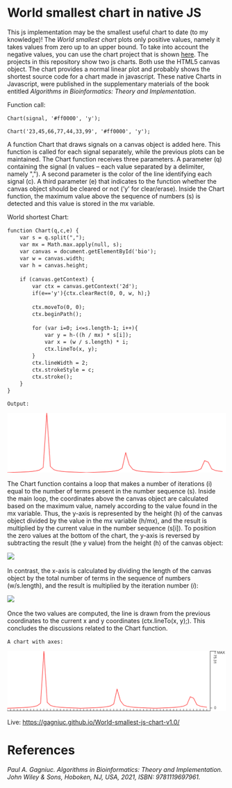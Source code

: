 # World smallest chart in native JS

This js implementation may be the smallest useful chart to date (to my knowledge)! The <i>World smallest chart</i> plots only positive values, namely it takes values from zero up to an upper bound. To take into account the negative values, you can use the chart project that is shown [here](https://github.com/Gagniuc/World-smallest-js-chart-v2.0). The projects in this repository show two js charts. Both use the HTML5 canvas object. The chart provides a normal linear plot and probably shows the shortest source code for a chart made in javascript. These native Charts in Javascript, were published in the supplementary materials of the book entitled <i>Algorithms in Bioinformatics: Theory and Implementation</i>.

Function call:
```
Chart(signal, '#ff0000', 'y');
```

```
Chart('23,45,66,77,44,33,99', '#ff0000', 'y');
```

A function Chart that draws signals on a canvas object is added here. This function is called for each signal separately, while the previous plots can be maintained. The Chart function receives three parameters. A parameter (q) containing the signal (n values – each value separated by a delimiter, namely ","). A second parameter is the color of the line identifying each signal (c). A third parameter (e) that indicates to the function whether the canvas object should be cleared or not (’y’ for clear/erase). Inside the Chart function, the maximum value above the sequence of numbers (s) is detected and this value is stored in the mx variable.

World shortest Chart:
```
function Chart(q,c,e) {
    var s = q.split(",");
    var mx = Math.max.apply(null, s);
    var canvas = document.getElementById('bio');
    var w = canvas.width;
    var h = canvas.height;
    
    if (canvas.getContext) {
        var ctx = canvas.getContext('2d');
        if(e=='y'){ctx.clearRect(0, 0, w, h);}
 
        ctx.moveTo(0, 0);
        ctx.beginPath();
        
        for (var i=0; i<=s.length-1; i++){
            var y = h-((h / mx) * s[i]);
            var x = (w / s.length) * i;
            ctx.lineTo(x, y);
        }
        ctx.lineWidth = 2;
        ctx.strokeStyle = c;
        ctx.stroke();
    }
}
```

```
Output:
```
<kbd><img src="https://github.com/Gagniuc/World-smallest-js-chart-v1.0/blob/main/img/shortest_chart.png?raw=true"></kbd>


The Chart function contains a loop that makes a number of iterations (i) equal to the number of terms present in the number sequence (s). Inside the main loop, the coordinates
above the canvas object are calculated based on the maximum value, namely according to the value found in the mx variable. Thus, the y-axis is represented by the height (h) of the canvas object divided by the value in the mx variable (h/mx), and the result is multiplied by the current value in the number sequence (s[i]). To position the zero values at the bottom of the chart, the y-axis is reversed by subtracting the result (the y value) from the height (h) of the canvas
object:

<kbd><img src="https://github.com/Gagniuc/World-smallest-chart/blob/main/img/x.png?raw=true" height="100"></kbd>

In contrast, the x-axis is calculated by dividing the length of the canvas object by the total number of terms in the sequence of numbers (w/s.length), and the
result is multiplied by the iteration number (<i>i</i>):

<kbd><img src="https://github.com/Gagniuc/World-smallest-chart/blob/main/img/y.png?raw=true" height="100"></kbd>

Once the two values are computed, the line is drawn from the previous coordinates to the current x and y coordinates (ctx.lineTo(x, y);). This concludes the discussions related to the Chart function.


```
A chart with axes:
```
<kbd><img src="https://github.com/Gagniuc/World-smallest-js-chart-v1.0/blob/main/img/chart-axes.png?raw=true"></kbd>


Live: https://gagniuc.github.io/World-smallest-js-chart-v1.0/


# References

<i>Paul A. Gagniuc. Algorithms in Bioinformatics: Theory and Implementation. John Wiley & Sons, Hoboken, NJ, USA, 2021, ISBN: 9781119697961.</i>



